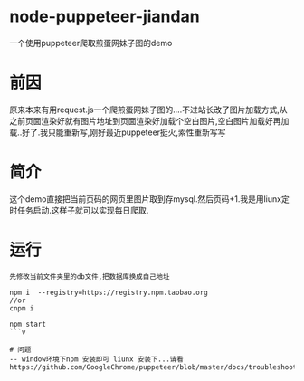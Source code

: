 # node-puppeteer-jiandan
一个使用puppeteer爬取煎蛋网妹子图的demo

# 前因

 原来本来有用request.js一个爬煎蛋网妹子图的....不过站长改了图片加载方式,从之前页面渲染好就有图片地址到页面渲染好加载个空白图片,空白图片加载好再加载..好了.我只能重新写,刚好最近puppeteer挺火,索性重新写写

# 简介
这个demo直接把当前页码的网页里图片取到存mysql.然后页码+1.我是用liunx定时任务启动.这样子就可以实现每日爬取.

# 运行
`先修改当前文件夹里的db文件,把数据库换成自己地址`
```
npm i  --registry=https://registry.npm.taobao.org
//or
cnpm i

npm start
```v

# 问题
-- window环境下npm 安装即可 liunx 安装下...请看 https://github.com/GoogleChrome/puppeteer/blob/master/docs/troubleshooting.md


